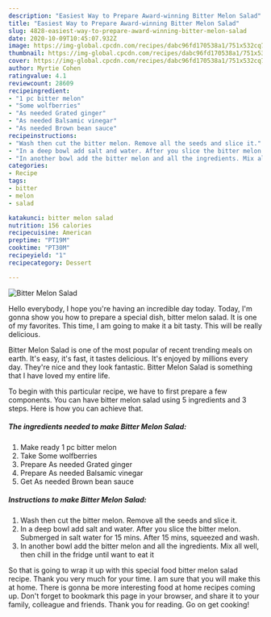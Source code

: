 ```yaml
---
description: "Easiest Way to Prepare Award-winning Bitter Melon Salad"
title: "Easiest Way to Prepare Award-winning Bitter Melon Salad"
slug: 4828-easiest-way-to-prepare-award-winning-bitter-melon-salad
date: 2020-10-09T10:45:07.932Z
image: https://img-global.cpcdn.com/recipes/dabc96fd170538a1/751x532cq70/bitter-melon-salad-recipe-main-photo.jpg
thumbnail: https://img-global.cpcdn.com/recipes/dabc96fd170538a1/751x532cq70/bitter-melon-salad-recipe-main-photo.jpg
cover: https://img-global.cpcdn.com/recipes/dabc96fd170538a1/751x532cq70/bitter-melon-salad-recipe-main-photo.jpg
author: Myrtie Cohen
ratingvalue: 4.1
reviewcount: 28609
recipeingredient:
- "1 pc bitter melon"
- "Some wolfberries"
- "As needed Grated ginger"
- "As needed Balsamic vinegar"
- "As needed Brown bean sauce"
recipeinstructions:
- "Wash then cut the bitter melon. Remove all the seeds and slice it."
- "In a deep bowl add salt and water. After you slice the bitter melon. Submerged in salt water for 15 mins. After 15 mins, squeezed and wash."
- "In another bowl add the bitter melon and all the ingredients. Mix all well, then chill in the fridge until want to eat it"
categories:
- Recipe
tags:
- bitter
- melon
- salad

katakunci: bitter melon salad 
nutrition: 156 calories
recipecuisine: American
preptime: "PT19M"
cooktime: "PT30M"
recipeyield: "1"
recipecategory: Dessert

---
```



![Bitter Melon Salad](https://img-global.cpcdn.com/recipes/dabc96fd170538a1/751x532cq70/bitter-melon-salad-recipe-main-photo.jpg)

Hello everybody, I hope you're having an incredible day today. Today, I'm gonna show you how to prepare a special dish, bitter melon salad. It is one of my favorites. This time, I am going to make it a bit tasty. This will be really delicious.

Bitter Melon Salad is one of the most popular of recent trending meals on earth. It's easy, it's fast, it tastes delicious. It's enjoyed by millions every day. They're nice and they look fantastic. Bitter Melon Salad is something that I have loved my entire life.




To begin with this particular recipe, we have to first prepare a few components. You can have bitter melon salad using 5 ingredients and 3 steps. Here is how you can achieve that.

<!--inarticleads1-->

##### The ingredients needed to make Bitter Melon Salad:

1. Make ready 1 pc bitter melon
1. Take Some wolfberries
1. Prepare As needed Grated ginger
1. Prepare As needed Balsamic vinegar
1. Get As needed Brown bean sauce




<!--inarticleads2-->

##### Instructions to make Bitter Melon Salad:

1. Wash then cut the bitter melon. Remove all the seeds and slice it.
1. In a deep bowl add salt and water. After you slice the bitter melon. Submerged in salt water for 15 mins. After 15 mins, squeezed and wash.
1. In another bowl add the bitter melon and all the ingredients. Mix all well, then chill in the fridge until want to eat it




So that is going to wrap it up with this special food bitter melon salad recipe. Thank you very much for your time. I am sure that you will make this at home. There is gonna be more interesting food at home recipes coming up. Don't forget to bookmark this page in your browser, and share it to your family, colleague and friends. Thank you for reading. Go on get cooking!

